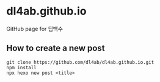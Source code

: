 # dl4ab.github.io
GitHub page for 딥백수

## How to create a new post
```
git clone https://github.com/dl4ab/dl4ab.github.io.git
npm install
npx hexo new post <title> 
```

